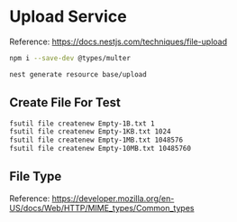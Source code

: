 # Upload Service

Reference: https://docs.nestjs.com/techniques/file-upload
``` bash
npm i --save-dev @types/multer
```

``` bash
nest generate resource base/upload
```

## Create File For Test
``` bash
fsutil file createnew Empty-1B.txt 1
fsutil file createnew Empty-1KB.txt 1024
fsutil file createnew Empty-1MB.txt 1048576
fsutil file createnew Empty-10MB.txt 10485760
```

## File Type
Reference: https://developer.mozilla.org/en-US/docs/Web/HTTP/MIME_types/Common_types